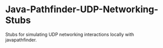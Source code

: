 Java-Pathfinder-UDP-Networking-Stubs
====================================

Stubs for simulating UDP networking interactions locally with javapathfinder.
